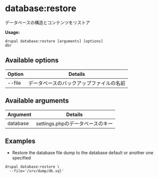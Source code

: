 # database:restore
データベースの構造とコンテンツをリストア

**Usage:**
```
drupal database:restore [arguments] [options]
dbr
```

## Available options
Option | Details
-------|-------------
--file | データベースのバックアップファイルの名前

## Available arguments
Argument | Details
---------|-------------
database | settings.phpのデータベースのキー

## Examples
* Restore the database file dump to the database default or another one specified
```
drupal database:restore \
  --file='/srv/dump/db.sql'
```
